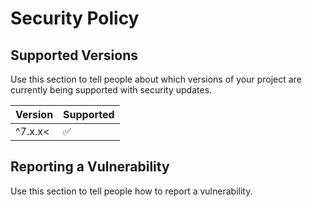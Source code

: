 # Security Policy

## Supported Versions

Use this section to tell people about which versions of your project are
currently being supported with security updates.

| Version | Supported          |
| ------- | ------------------ |
| ^7.x.x<   | :white_check_mark: |

## Reporting a Vulnerability

Use this section to tell people how to report a vulnerability.

